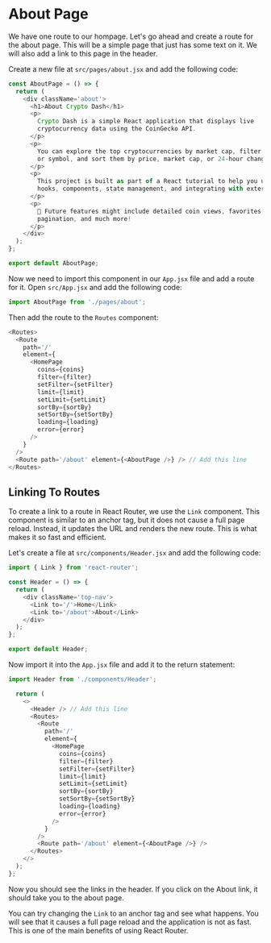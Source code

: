# About Page

We have one route to our hompage. Let's go ahead and create a route for the about page. This will be a simple page that just has some text on it. We will also add a link to this page in the header.

Create a new file at `src/pages/about.jsx` and add the following code:

```javascript
const AboutPage = () => {
  return (
    <div className='about'>
      <h1>About Crypto Dash</h1>
      <p>
        Crypto Dash is a simple React application that displays live
        cryptocurrency data using the CoinGecko API.
      </p>
      <p>
        You can explore the top cryptocurrencies by market cap, filter by name
        or symbol, and sort them by price, market cap, or 24-hour change.
      </p>
      <p>
        This project is built as part of a React tutorial to help you understand
        hooks, components, state management, and integrating with external APIs.
      </p>
      <p>
        🚀 Future features might include detailed coin views, favorites,
        pagination, and much more!
      </p>
    </div>
  );
};

export default AboutPage;
```

Now we need to import this component in our `App.jsx` file and add a route for it. Open `src/App.jsx` and add the following code:

```javascript
import AboutPage from './pages/about';
```

Then add the route to the `Routes` component:

```javascript
<Routes>
  <Route
    path='/'
    element={
      <HomePage
        coins={coins}
        filter={filter}
        setFilter={setFilter}
        limit={limit}
        setLimit={setLimit}
        sortBy={sortBy}
        setSortBy={setSortBy}
        loading={loading}
        error={error}
      />
    }
  />
  <Route path='/about' element={<AboutPage />} /> // Add this line
</Routes>
```

## Linking To Routes

To create a link to a route in React Router, we use the `Link` component. This component is similar to an anchor tag, but it does not cause a full page reload. Instead, it updates the URL and renders the new route. This is what makes it so fast and efficient.

Let's create a file at `src/components/Header.jsx` and add the following code:

```javascript
import { Link } from 'react-router';

const Header = () => {
  return (
    <div className='top-nav'>
      <Link to='/'>Home</Link>
      <Link to='/about'>About</Link>
    </div>
  );
};

export default Header;
```

Now import it into the `App.jsx` file and add it to the return statement:

```javascript
import Header from './components/Header';

  return (
    <>
      <Header /> // Add this line
      <Routes>
        <Route
          path='/'
          element={
            <HomePage
              coins={coins}
              filter={filter}
              setFilter={setFilter}
              limit={limit}
              setLimit={setLimit}
              sortBy={sortBy}
              setSortBy={setSortBy}
              loading={loading}
              error={error}
            />
          }
        />
        <Route path='/about' element={<AboutPage />} />
      </Routes>
    </>
  );
};
```

Now you should see the links in the header. If you click on the About link, it should take you to the about page.

You can try changing the `Link` to an anchor tag and see what happens. You will see that it causes a full page reload and the application is not as fast. This is one of the main benefits of using React Router.
